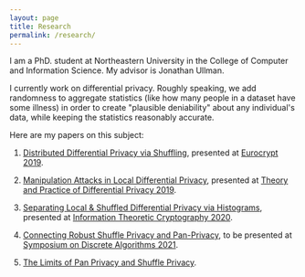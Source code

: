 ```yaml
---
layout: page
title: Research
permalink: /research/
---
```


I am a PhD. student at Northeastern University in the College of Computer and Information Science. My advisor is Jonathan Ullman.

I currently work on differential privacy. Roughly speaking, we add randomness to aggregate statistics (like how many people in a dataset have some illness) in order to create "plausible deniability" about any individual's data, while keeping the statistics reasonably accurate.

Here are my papers on this subject:

1. [Distributed Differential Privacy via Shuffling](https://arxiv.org/abs/1808.01394), presented at [Eurocrypt 2019](https://eurocrypt.iacr.org/2019/).

2. [Manipulation Attacks in Local Differential Privacy](https://arxiv.org/abs/1909.09630), presented at [Theory and Practice of Differential Privacy 2019](https://tpdp.cse.buffalo.edu/2019/).

3. [Separating Local & Shuffled Differential Privacy via Histograms](http://arxiv.org/abs/1911.06879), presented at [Information Theoretic Cryptography 2020](https://itcrypto.github.io/2020.html).

4. [Connecting Robust Shuffle Privacy and Pan-Privacy](https://arxiv.org/abs/2004.09481), to be presented at [Symposium on Discrete Algorithms 2021](https://www.siam.org/conferences/cm/conference/soda21).

5. [The Limits of Pan Privacy and Shuffle Privacy](https://arxiv.org/abs/2009.08000).
